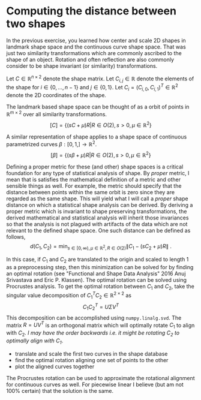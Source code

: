 # Computing the distance between two shapes

In the previous exercise, you learned how center and scale 2D shapes in landmark shape space and the continuous curve shape space.
That was just two similarity transformations which are commonly ascribed to the shape of an object.
Rotation and often reflection are also commonly consider to be shape invariant (or similarity) transformations.

Let $C\in \mathbb{R}^{n\times 2}$ denote the shape matrix.
Let $C_{i,j} \in \mathbb{R}$ denote the elements of the shape for $i \in \{ 0,\ldots, n-1\}$ and $j\in \{0,1\}$.
Let $C_i = (C_{i,0},C_{i,1})^T \in \mathbb{R}^2$ denote the 2D coordinates of the shape.

The landmark based shape space can be thought of as a orbit of points in $\mathbb{R}^{m\times 2}$ over all similarity transformations.
$$
[C]=\{(sC+\mu) R|R \in O(2), s>0,\mu \in \mathbb{R}^2 \}
$$

A similar representation of shape applies to a shape space of continuous parametrized curves $\beta :[0,1,]\rightarrow \mathbb{R}^2$.
$$
[\beta]=\{(s\beta+\mu) R|R \in O(2), s>0,\mu \in \mathbb{R}^2 \}
$$

Defining a proper metric for these (and other) shape spaces is a critical foundation for any type of statistical analysis of shape.
By *proper* metric, I mean that is satisfies the mathematical definition of a metric and other sensible things as well.
For example, the metric should specify that the distance between points within the same orbit is zero since they are regarded as the same shape. 
This will yield what I will call a *proper* shape distance on which a statistical shape analysis can be derived.
By deriving a proper metric which is invariant to shape preserving transformations, the derived mathematical and statistical analysis will inherit those invariances so that the analysis is not plagued with artifacts of the data which are not relevant to the defined shape space.
One such distance can be defined as follows,
$$
d(C_1,C_2)=\min_{s\in [0,\infty), \mu \in \mathbb{R}^2, R \in O(2)} \|C_1 - (sC_2+\mu) R \|\ .
$$

In this case, if $C_1$ and $C_2$ are translated to the origin and scaled to length 1 as a preprocessing step, then this minimization can be solved for by finding an optimal rotation (see "Functional and Shape Data Analysis"  2016 Anuj Srivastava and Eric P. Klassen). 
The optimal rotation can be solved using Procrustes analysis.
To get the optimal rotation between $C_1$ and $C_2$, take the singular value decomposition of $C_1^TC_2 \in \mathbb{R}^{2\times2}$ as
$$
C_1C_2^T= U \Sigma V^T
$$
This decomposition can be accomplished using `numpy.linalg.svd`.
The matrix $R= UV^T$ is an orthogonal matrix which will optimally rotate $C_1$ to
align with $C_2$. *I may have the order backwards i.e. it might be rotating $C_2$ to optimally align with $C_1$*.

- translate and scale the first two curves in the shape database
- find the optimal rotation aligning one set of points to the other
- plot the aligned curves together

The Procrustes rotation can be used to approximate the rotational alignment for continuous curves as well. 
For piecewise linear I believe (but am not 100% certain) that the solution is the same.
